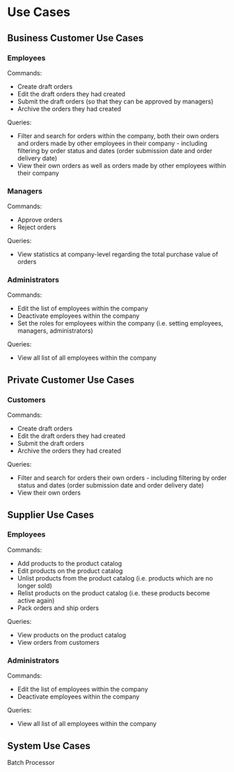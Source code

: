 # Use Cases

## Business Customer Use Cases

### Employees

Commands:

* Create draft orders
* Edit the draft orders they had created
* Submit the draft orders \(so that they can be approved by managers\)
* Archive the orders they had created

Queries:

* Filter and search for orders within the company, both their own orders and orders made by other employees in their company - including filtering by order status and dates \(order submission date and order delivery date\)
* View their own orders as well as orders made by other employees within their company

### Managers

Commands:

* Approve orders
* Reject orders

Queries:

* View statistics at company-level regarding the total purchase value of orders

### Administrators

Commands:

* Edit the list of employees within the company
* Deactivate employees within the company
* Set the roles for employees within the company \(i.e. setting employees, managers, administrators\)

Queries:

* View all list of all employees within the company

## Private Customer Use Cases

### Customers

Commands:

* Create draft orders
* Edit the draft orders they had created
* Submit the draft orders
* Archive the orders they had created

Queries:

* Filter and search for orders their own orders - including filtering by order status and dates \(order submission date and order delivery date\)
* View their own orders

## Supplier Use Cases

### Employees

Commands:

* Add products to the product catalog
* Edit products on the product catalog
* Unlist products from the product catalog \(i.e. products which are no longer sold\)
* Relist products on the product catalog \(i.e. these products become active again\)
* Pack orders and ship orders

Queries:

* View products on the product catalog
* View orders from customers

### Administrators

Commands:

* Edit the list of employees within the company
* Deactivate employees within the company

Queries:

* View all list of all employees within the company

## System Use Cases

Batch Processor





